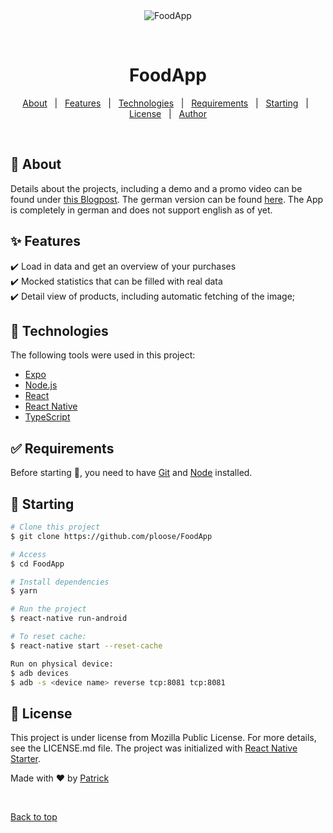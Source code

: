 <div align="center" id="top"> 
  <img src="https://blogger.googleusercontent.com/img/b/R29vZ2xl/AVvXsEiqmG6I2b26BIbR4D4dqIByKw9PDwLSGzQXQwVHCod11bRv9VW7yNCciA9nXpYcW_wxk3_KYJOp17ME11QdtO8rPG8ux5upJjdwCBmFhA5BOCtdZM6jFbqVZksSV32luF1ZeAvfBRMrK_MgOOHlRYHuDOUKmA9Kir0Fl61A6VDVRTCCbA5LuKjIPrIu/w640-h358/Screenshot_18.png" alt="FoodApp" />

  &#xa0;

</div>

<h1 align="center">FoodApp</h1>

<!-- Status -->

<!-- <h4 align="center"> 
	On a proof-of-concept level.
</h4> 

<hr> -->

<p align="center">
  <a href="#dart-about">About</a> &#xa0; | &#xa0; 
  <a href="#sparkles-features">Features</a> &#xa0; | &#xa0;
  <a href="#rocket-technologies">Technologies</a> &#xa0; | &#xa0;
  <a href="#white_check_mark-requirements">Requirements</a> &#xa0; | &#xa0;
  <a href="#checkered_flag-starting">Starting</a> &#xa0; | &#xa0;
  <a href="#memo-license">License</a> &#xa0; | &#xa0;
  <a href="https://github.com/{{ploose}}" target="_blank">Author</a>
</p>

<br>

## :dart: About ##

Details about the projects, including a demo and a promo video can be found under [this Blogpost](https://palooser.blogspot.com/2022/08/foodapp-english.html). The german version can be found [here](https://palooser.blogspot.com/2022/08/f.html). The App is completely in german and does not support english as of yet.

## :sparkles: Features ##

:heavy_check_mark: Load in data and get an overview of your purchases\
:heavy_check_mark: Mocked statistics that can be filled with real data\
:heavy_check_mark: Detail view of products, including automatic fetching of the image;

## :rocket: Technologies ##

The following tools were used in this project:

- [Expo](https://expo.io/)
- [Node.js](https://nodejs.org/en/)
- [React](https://pt-br.reactjs.org/)
- [React Native](https://reactnative.dev/)
- [TypeScript](https://www.typescriptlang.org/)

## :white_check_mark: Requirements ##

Before starting :checkered_flag:, you need to have [Git](https://git-scm.com) and [Node](https://nodejs.org/en/) installed.

## :checkered_flag: Starting ##

```bash
# Clone this project
$ git clone https://github.com/ploose/FoodApp

# Access
$ cd FoodApp

# Install dependencies
$ yarn

# Run the project
$ react-native run-android

# To reset cache:
$ react-native start --reset-cache

Run on physical device:
$ adb devices
$ adb -s <device name> reverse tcp:8081 tcp:8081
```
## :memo: License ##

This project is under license from Mozilla Public License. For more details, see the LICENSE.md file.
The project was initialized with [React Native Starter](https://reactnativestarter.com/).

Made with :heart: by <a href="https://github.com/ploose" target="_blank">Patrick</a>

&#xa0;

<a href="#top">Back to top</a>
